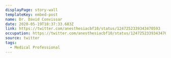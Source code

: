 ```yaml
---
displayPage: story-wall
templateKey: embed-post
name: Dr. David Convissar
date: 2020-05-19T18:37:33.683Z
link: https://twitter.com/anesthesiacbf10/status/1247252339343470593
occupation: https://twitter.com/anesthesiacbf10/status/1247252339343470593
source: twitter
tags:
  - Medical Professional
---
```

